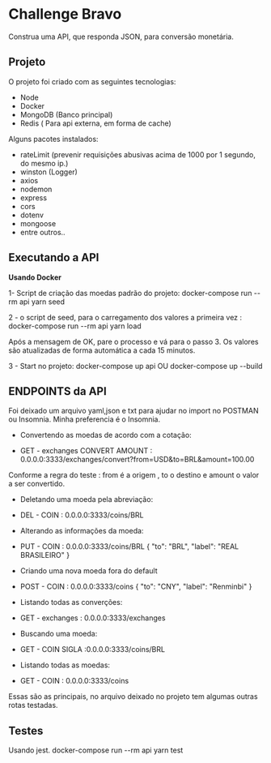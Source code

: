 # Challenge Bravo

Construa uma API, que responda JSON, para conversão monetária.

## Projeto

O projeto foi criado com as seguintes tecnologias:

* Node
* Docker
* MongoDB (Banco principal)
* Redis ( Para api externa, em forma de cache)

Alguns pacotes instalados:
- rateLimit (prevenir requisições abusivas acima de 1000 por 1 segundo, do mesmo ip.)
- winston (Logger)
- axios
- nodemon
- express
- cors
- dotenv
- mongoose
- entre outros..

## Executando a API

**Usando Docker**

1- Script de criação das moedas padrão do projeto:
docker-compose run --rm api yarn seed

2 - o script de seed, para o carregamento dos valores a primeira vez :
docker-compose run --rm api yarn load

Após a mensagem de OK, pare o processo e vá para o passo 3.
Os valores são atualizadas de forma automática a cada 15 minutos.

3 - Start no projeto:
docker-compose up api OU  docker-compose up --build

## ENDPOINTS da API

Foi deixado um arquivo yaml,json e txt para ajudar no import no POSTMAN ou Insomnia. Minha preferencia é o Insomnia.

* Convertendo as moedas de acordo com a cotação:
- GET - exchanges CONVERT AMOUNT : 0.0.0.0:3333/exchanges/convert?from=USD&to=BRL&amount=100.00

Conforme a regra do teste : from é a origem , to o destino e amount o valor a ser convertido.

* Deletando uma moeda pela abreviação:
- DEL - COIN : 0.0.0.0:3333/coins/BRL

* Alterando as informações da moeda:
- PUT - COIN : 0.0.0.0:3333/coins/BRL
  {
    "to": "BRL",
    "label": "REAL BRASILEIRO"
  }

* Criando uma nova moeda fora do default
- POST - COIN : 0.0.0.0:3333/coins
   {
    "to": "CNY",
    "label": "Renminbi"
  }
* Listando todas as converções:  
- GET - exchanges : 0.0.0.0:3333/exchanges

* Buscando uma moeda:
- GET - COIN SIGLA :0.0.0.0:3333/coins/BRL

* Listando todas as moedas:
- GET - COIN : 0.0.0.0:3333/coins

Essas são as principais, no arquivo deixado no projeto tem algumas outras rotas testadas.

## Testes

Usando jest.
docker-compose run --rm api yarn test

